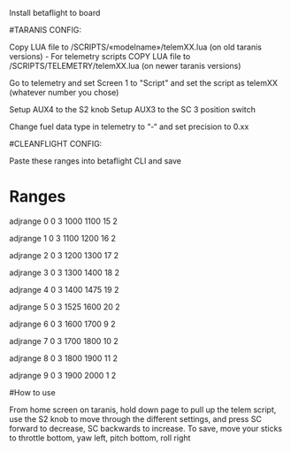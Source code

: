 Install betaflight to board

#TARANIS CONFIG:

Copy LUA file to /SCRIPTS/«modelname»/telemXX.lua (on old taranis versions) - For telemetry scripts
COPY LUA file to /SCRIPTS/TELEMETRY/telemXX.lua (on newer taranis versions) 

Go to telemetry and set Screen 1 to "Script" and set the script as telemXX (whatever number you chose)

Setup AUX4 to the S2 knob
Setup AUX3 to the SC 3 position switch

Change fuel data type in telemetry to “-“ and set precision to 0.xx

#CLEANFLIGHT CONFIG: 

Paste these ranges into betaflight CLI and save

# Ranges
adjrange 0 0 3 1000 1100 15 2

adjrange 1 0 3 1100 1200 16 2

adjrange 2 0 3 1200 1300 17 2

adjrange 3 0 3 1300 1400 18 2

adjrange 4 0 3 1400 1475 19 2

adjrange 5 0 3 1525 1600 20 2

adjrange 6 0 3 1600 1700 9 2

adjrange 7 0 3 1700 1800 10 2

adjrange 8 0 3 1800 1900 11 2

adjrange 9 0 3 1900 2000 1 2

#How to use

From home screen on taranis, hold down page to pull up the telem script, use the S2 knob to move through the different settings, and press SC forward to decrease, SC backwards to increase.  To save, move your sticks to throttle bottom, yaw left, pitch bottom, roll right